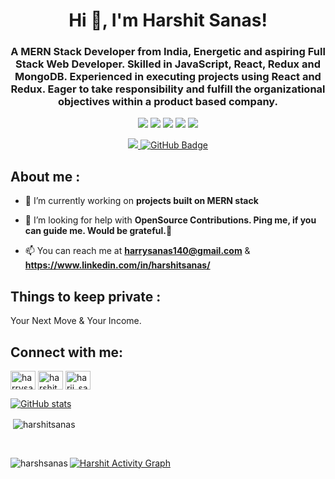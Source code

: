 <h1 align="center">Hi 👋, I'm Harshit Sanas!</h1>
<h3 align="center">A MERN Stack Developer from India, Energetic and aspiring Full Stack Web Developer. Skilled in JavaScript, React, Redux and MongoDB. Experienced in executing projects using React and Redux. Eager to take responsibility and fulfill the organizational objectives within a product based company.</h3>



<p align= "center">

<img src="https://img.shields.io/badge/JS-Javascript-red"/>
<img src="https://img.shields.io/badge/React-React-blue"/>
<img src="https://img.shields.io/badge/Node-node-green"/>
<img src="https://img.shields.io/badge/express-Express-blueviolet"/>
<img src="https://img.shields.io/badge/Mongodb-mongodb-brightgreen"/>
</p>


<p align= "center">

<a href="https://github.com/Harshsanas/github-profile-views-counter">
    <img src="https://komarev.com/ghpvc/?username=Harshsanas">
</a>
<a href="https://github.com/Harshsanas?tab=followers"><img src="https://img.shields.io/github/followers/Harshsanas?label=Followers&style=social" alt="GitHub Badge"></a>
</p>

<h2>About me : </h2>
    
- 🔭 I’m currently working on **projects built on MERN stack**

- 🤝 I’m looking for help with **OpenSource Contributions. Ping me, if you can guide me. Would be grateful.🌻**

- 📫 You can reach me at **harrysanas140@gmail.com** & **https://www.linkedin.com/in/harshitsanas/**

<h2>Things to keep private :</h2>
Your Next Move & Your Income.

<h2 align="left">Connect with me:</h2>
<p align="left">
<a href="https://twitter.com/harrysanas140" target="blank"><img align="center" src="https://raw.githubusercontent.com/rahuldkjain/github-profile-readme-generator/master/src/images/icons/Social/twitter.svg" alt="harrysanas140" height="30" width="40" /></a>
<a href="https://www.linkedin.com/in/harshitsanas/" target="blank"><img align="center" src="https://raw.githubusercontent.com/rahuldkjain/github-profile-readme-generator/master/src/images/icons/Social/linked-in-alt.svg" alt="harshitsanas" height="30" width="40" /></a>
<a href="https://www.instagram.com/harii_sanas/" target="blank"><img align="center" src="https://raw.githubusercontent.com/rahuldkjain/github-profile-readme-generator/master/src/images/icons/Social/instagram.svg" alt="harii_sanas" height="30" width="40" /></a>
</p>

[![GitHub stats](https://github-readme-streak-stats.herokuapp.com/?user=Harshsanas)](https://github.com/Harshsanas)
<br/>
<p >&nbsp;<img align="center" src="https://github-readme-stats.vercel.app/api?username=Harshsanas&show_icons=true&locale=en" alt="harshitsanas" /></p>
<br/>
<p ><img align="left" src="https://github-readme-stats.vercel.app/api/top-langs?username=Harshsanas&show_icons=true&locale=en&layout=compact" alt="harshsanas" /></
   
   <a href="https://github.com/Harshsanas/github-readme-activity-graph"><img alt="Harshit Activity Graph" src="https://activity-graph.herokuapp.com/graph?username=Harshsanas&bg_color=0D1117&color=5BCDEC&line=5BCDEC&point=FFFFFF&hide_border=true" /></a>
